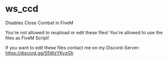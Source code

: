 # ws_ccd
Disables Close Combat in FiveM

You're not allowed to reupload or edit these files!
You're allowed to use the files as FiveM Script!


If you want to edit these files contact me on my Discord-Server:
https://discord.gg/55WzYKyzGh
